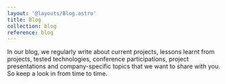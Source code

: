 ```yaml
---
layout: '@layouts/Blog.astro'
title: Blog
collection: blog
reference: blog
---
```


In our blog, we regularly write about current projects, lessons learnt from projects, tested technologies, conference participations, project presentations and company-specific topics that we want to share with you. So keep a look in from time to time.

